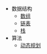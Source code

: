 * 数据结构
  * [数组](data-struct/array/)
  * [链表](data-struct/linked-list/)
  * [栈](data-struct/stack/)
* 算法
  * [动态规划](algorithm/dynamic-programming/)